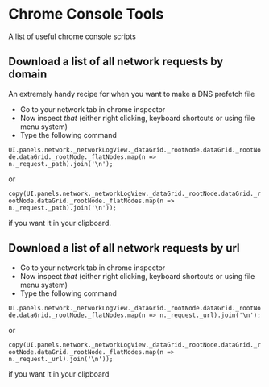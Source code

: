 # Chrome Console Tools
A list of useful chrome console scripts

## Download a list of all network requests by domain

An extremely handy recipe for when you want to make a DNS prefetch file

- Go to your network tab in chrome inspector
- Now inspect _that_ (either right clicking, keyboard shortcuts or using file menu system)
- Type the following command

`UI.panels.network._networkLogView._dataGrid._rootNode.dataGrid._rootNode.dataGrid._rootNode._flatNodes.map(n => n._request._path).join('\n');`

or

`copy(UI.panels.network._networkLogView._dataGrid._rootNode.dataGrid._rootNode.dataGrid._rootNode._flatNodes.map(n => n._request._path).join('\n'));`

if you want it in your clipboard.



## Download a list of all network requests by url

- Go to your network tab in chrome inspector
- Now inspect _that_ (either right clicking, keyboard shortcuts or using file menu system)
- Type the following command

`UI.panels.network._networkLogView._dataGrid._rootNode.dataGrid._rootNode.dataGrid._rootNode._flatNodes.map(n => n._request._url).join('\n');`

or

`copy(UI.panels.network._networkLogView._dataGrid._rootNode.dataGrid._rootNode.dataGrid._rootNode._flatNodes.map(n => n._request._url).join('\n'));`

if you want it in your clipboard

